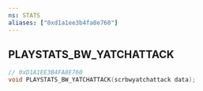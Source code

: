 ```yaml
---
ns: STATS
aliases: ["0xd1a1ee3b4fa8e760"]
---
```

## PLAYSTATS_BW_YATCHATTACK

```c
// 0xD1A1EE3B4FA8E760
void PLAYSTATS_BW_YATCHATTACK(scrbwyatchattack data);
```

